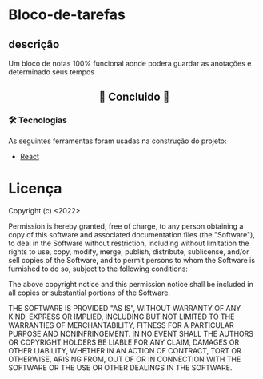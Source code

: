 # Bloco-de-tarefas

## descrição
Um bloco de notas 100% funcional aonde podera guardar as anotações e determinado seus tempos

<h2 align="center"> 
	🚀 Concluido 🚀
</h2>

### 🛠 Tecnologias

As seguintes ferramentas foram usadas na construção do projeto:

- [React](https://pt-br.reactjs.org/)

# Licença

Copyright (c) <2022> <Samuel>

Permission is hereby granted, free of charge, to any person obtaining a copy
of this software and associated documentation files (the "Software"), to deal
in the Software without restriction, including without limitation the rights
to use, copy, modify, merge, publish, distribute, sublicense, and/or sell
copies of the Software, and to permit persons to whom the Software is
furnished to do so, subject to the following conditions:

The above copyright notice and this permission notice shall be included in all
copies or substantial portions of the Software.

THE SOFTWARE IS PROVIDED "AS IS", WITHOUT WARRANTY OF ANY KIND, EXPRESS OR
IMPLIED, INCLUDING BUT NOT LIMITED TO THE WARRANTIES OF MERCHANTABILITY,
FITNESS FOR A PARTICULAR PURPOSE AND NONINFRINGEMENT. IN NO EVENT SHALL THE
AUTHORS OR COPYRIGHT HOLDERS BE LIABLE FOR ANY CLAIM, DAMAGES OR OTHER
LIABILITY, WHETHER IN AN ACTION OF CONTRACT, TORT OR OTHERWISE, ARISING FROM,
OUT OF OR IN CONNECTION WITH THE SOFTWARE OR THE USE OR OTHER DEALINGS IN THE
SOFTWARE.
